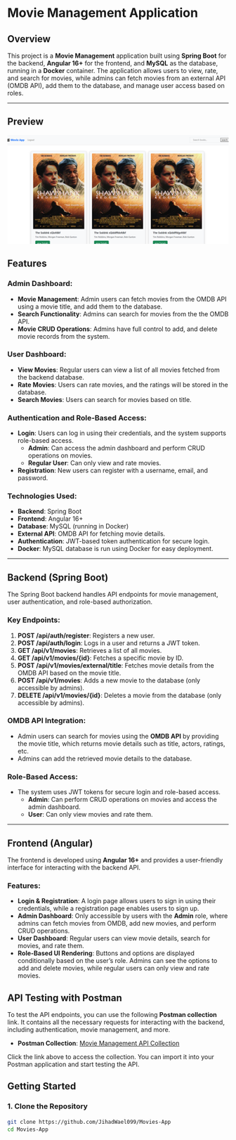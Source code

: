 # Movie Management Application

## Overview

This project is a **Movie Management** application built using **Spring Boot** for the backend, **Angular 16+** for the frontend, and **MySQL** as the database, running in a **Docker** container. The application allows users to view, rate, and search for movies, while admins can fetch movies from an external API (OMDB API), add them to the database, and manage user access based on roles.

---

##  Preview

![App Screenshot](https://github.com/JihadWael099/Movies-App/blob/main/Screenshot%202025-04-12%20205217.png?raw=true)


## Features

### Admin Dashboard:
- **Movie Management**: Admin users can fetch movies from the OMDB API using a movie title, and add them to the database.
- **Search Functionality**: Admins can search for movies  from the the OMDB API.
- **Movie CRUD Operations**: Admins have full control to add, and delete movie records from the system.
  
### User Dashboard:
- **View Movies**: Regular users can view a list of all movies fetched from the backend database.
- **Rate Movies**: Users can rate movies, and the ratings will be stored in the database.
- **Search Movies**: Users can search for movies based on title.

### Authentication and Role-Based Access:
- **Login**: Users can log in using their credentials, and the system supports role-based access.
  - **Admin**: Can access the admin dashboard and perform CRUD operations on movies.
  - **Regular User**: Can only view and rate movies.
- **Registration**: New users can register with a username, email, and password.

### Technologies Used:
- **Backend**: Spring Boot
- **Frontend**: Angular 16+
- **Database**: MySQL (running in Docker)
- **External API**: OMDB API for fetching movie details.
- **Authentication**: JWT-based token authentication for secure login.
- **Docker**: MySQL database is run using Docker for easy deployment.

---

## Backend (Spring Boot)

The Spring Boot backend handles API endpoints for movie management, user authentication, and role-based authorization.

### Key Endpoints:

1. **POST /api/auth/register**: Registers a new user.
2. **POST /api/auth/login**: Logs in a user and returns a JWT token.
3. **GET /api/v1/movies**: Retrieves a list of all movies.
4. **GET /api/v1/movies/{id}**: Fetches a specific movie by ID.
5. **POST /api/v1/movies/external/title**: Fetches movie details from the OMDB API based on the movie title.
6. **POST /api/v1/movies**: Adds a new movie to the database (only accessible by admins).
7. **DELETE /api/v1/movies/{id}**: Deletes a movie from the database (only accessible by admins).

### OMDB API Integration:
- Admin users can search for movies using the **OMDB API** by providing the movie title, which returns movie details such as title, actors, ratings, etc.
- Admins can add the retrieved movie details to the database.

### Role-Based Access:
- The system uses JWT tokens for secure login and role-based access.
  - **Admin**: Can perform CRUD operations on movies and access the admin dashboard.
  - **User**: Can only view movies and rate them.

---

## Frontend (Angular)

The frontend is developed using **Angular 16+** and provides a user-friendly interface for interacting with the backend API.

### Features:

- **Login & Registration**: A login page allows users to sign in using their credentials, while a registration page enables users to sign up.
- **Admin Dashboard**: Only accessible by users with the **Admin** role, where admins can fetch movies from OMDB, add new movies, and perform CRUD operations.
- **User Dashboard**: Regular users can view movie details, search for movies, and rate them.
- **Role-Based UI Rendering**: Buttons and options are displayed conditionally based on the user’s role. Admins can see the options to add and delete movies, while regular users can only view and rate movies.

## API Testing with Postman

To test the API endpoints, you can use the following **Postman collection** link. It contains all the necessary requests for interacting with the backend, including authentication, movie management, and more.

- **Postman Collection**: [Movie Management API Collection](https://evalution-api.postman.co/workspace/My-Workspace~a7b4cf67-e8ec-42d6-8741-e2a0f1cec739/collection/40435877-e3567575-e895-478c-b6d6-e1d3f3b1352b?action=share&creator=40435877)

Click the link above to access the collection. You can import it into your Postman application and start testing the API.


## Getting Started

### 1. Clone the Repository

```bash
git clone https://github.com/JihadWael099/Movies-App
cd Movies-App
